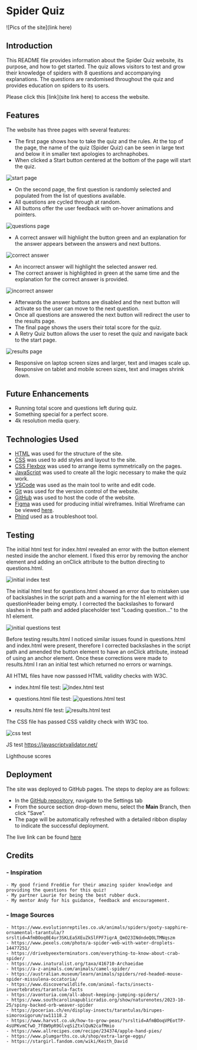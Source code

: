 # Spider Quiz

![Pics of the site](link here)

## Introduction

This README file provides information about the Spider Quiz website, its purpose, and how to get started. The quiz allows visitors to test and grow their knowledge of spiders with 8 questions and accompanying explanations. The questions are randomised throughout the quiz and provides education on spiders to its users.

Please click this [link](site link here) to access the website.

## Features

The website has three pages with several features:

- The first page shows how to take the quiz and the rules. At the top of the page, the name of the quiz (Spider Quiz) can be seen in large text and below it in smaller text apologies to archnaphobes.
- When clicked a Start button centered at the bottom of the page will start the quiz.

![start page](./assets/images/startpage.webp)

- On the second page, the first question is randomly selected and populated from the list of questions available.
- All questions are cycled through at random.
- All buttons offer the user feedback with on-hover animations and pointers.

![questions page](./assets/images/question.webp)

- A correct answer will highlight the button green and an explanation for the answer appears between the answers and next buttons.

![correct answer](./assets/images/correctquestion.webp)

- An incorrect answer will highlight the selected answer red.
- The correct answer is highlighted in green at the same time and the explanation for the correct answer is provided.

![incorrect answer](./assets/images/incorrectquestion.webp)

- Afterwards the answer buttons are disabled and the next button will activate so the user can move to the next question.
- Once all questions are answered the next button will redirect the user to the results page.
- The final page shows the users their total score for the quiz.
- A Retry Quiz button allows the user to reset the quiz and navigate back to the start page.

![results page](./assets/images/results.webp)

- Responsive on laptop screen sizes and larger, text and images scale up. Responsive on tablet and mobile screen sizes, text and images shrink down.

## Future Enhancements

- Running total score and questions left during quiz.
- Something special for a perfect score.
- 4k resolution media query.

## Technologies Used

- [HTML](https://developer.mozilla.org/en-US/docs/Web/HTML) was used for the structure of the site.
- [CSS](https://developer.mozilla.org/en-US/docs/Web/css) was used to add styles and layout to the site.
- [CSS Flexbox](https://developer.mozilla.org/en-US/docs/Learn/CSS/CSS_layout/Flexbox) was used to arrange items symmetrically on the pages.
- [JavaScript](https://developer.mozilla.org/en-US/docs/Web/JavaScript) was used to create all the logic necessary to make the quiz work.
- [VSCode](https://code.visualstudio.com/) was used as the main tool to write and edit code.
- [Git](https://git-scm.com/) was used for the version control of the website.
- [GitHub](https://github.com/) was used to host the code of the website.
- [Figma](https://www.figma.com/) was used for producing initial wireframes. Initial Wireframe can be viewed [here](https://www.figma.com/design/mAnQRCXJfvqxyJP7CIBFQE/Spood-Quiz?node-id=0-1&p=f&t=YKhmV9zmjSKGVbFS-0).
- [Phind](https://www.phind.com/) used as a troubleshoot tool.

## Testing

The initial html test for index.html revealed an error with the button element nested inside the anchor element. I fixed this error by removing the anchor element and adding an onClick attribute to the button directing to questions.html.

![initial index test](./assets/images/index-error-test.jpg)

The initial html test for questions.html showed an error due to mistaken use of backslashes in the script path and a warning for the h1 element with id questionHeader being empty. I corrected the backslashes to forward slashes in the path and added placeholder text "Loading question..." to the h1 element.

![initial questions test](./assets/images/questions-error-test.jpg)

Before testing results.html I noticed similar issues found in questions.html and index.html were present, therefore I corrected backslashes in the script path and amended the button element to have an onClick attribute, instead of using an anchor element. Once these corrections were made to results.html I ran an initial test which returned no errors or warnings.

All HTML files have now passsed HTML validity checks with W3C.

- index.html file test:
  ![index.html test](./assets/images/index-html-test.jpg)

- questions.html file test:
  ![questions.html test](./assets/images/questions-html-test.jpg)

- results.html file test:
  ![results.html test](./assets/images/results-html-test.jpg)

The CSS file has passed CSS validity check with W3C too.

![css test](./assets/images/css-test.jpg)

JS test https://javascriptvalidator.net/

Lighthouse scores

## Deployment

The site was deployed to GitHub pages. The steps to deploy are as follows:
- In the [GitHub repository](), navigate to the Settings tab
- From the source section drop-down menu, select the **Main** Branch, then click "Save".
- The page will be automatically refreshed with a detailed ribbon display to indicate the successful deployment.

The live link can be found [here]()

## Credits

### - Inspiration

    - My good friend Freddie for their amazing spider knowledge and providing the questions for this quiz!
    - My partner Laurie for being the best rubber duck.
    - My mentor Andy for his guidance, feedback and encouragement.

### - Image Sources

    - https://www.evolutionreptiles.co.uk/animals/spiders/gooty-sapphire-ornamental-tarantula/?srsltid=AfmBOoq0E4ur3SKLEa5XEuZkSlFPF7igrA_QmO23INdndeQ0LTMNqszm
    - https://www.pexels.com/photo/a-spider-web-with-water-droplets-14477251/
    - https://drivebyeexterminators.com/everything-to-know-about-crab-spider/
    - https://www.inaturalist.org/taxa/416710-Archaeidae
    - https://a-z-animals.com/animals/camel-spider/
    - https://australian.museum/learn/animals/spiders/red-headed-mouse-spider-missulena-occatoria/
    - https://www.discoverwildlife.com/animal-facts/insects-invertebrates/tarantula-facts
    - https://avonturia.com/all-about-keeping-jumping-spiders/
    - https://www.southcarolinapublicradio.org/show/naturenotes/2023-10-25/spiny-backed-orb-weaver-spider
    - https://pocerias.ch/en/display-insects/tarantulas/birupes-simoroxigorum/sw11118.2
    - https://www.harvst.co.uk/how-to-grow-peas/?srsltid=AfmBOoqVPEotTP-4sUPKvmCfwO_7f8W9pR9GlvqSiZtxlQuN2cafMmio
    - https://www.allrecipes.com/recipe/234374/apple-hand-pies/
    - https://www.plumgarths.co.uk/shop/extra-large-eggs/
    - https://stargirl.fandom.com/wiki/Keith_David
